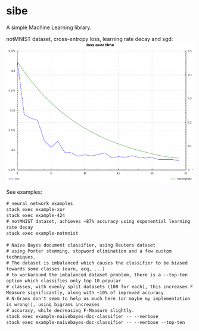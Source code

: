 sibe
====
A simple Machine Learning library.

notMNIST dataset, cross-entropy loss, learning rate decay and sgd:
![notMNIST](https://github.com/mdibaiee/sibe/blob/master/notmnist.png?raw=true)

See examples:
```
# neural network examples
stack exec example-xor
stack exec example-424
# notMNIST dataset, achieves ~87% accuracy using exponential learning rate decay
stack exec example-notmnist

# Naive Bayes document classifier, using Reuters dataset
# using Porter stemming, stopword elimination and a few custom techniques.
# The dataset is imbalanced which causes the classifier to be biased towards some classes (earn, acq, ...)
# to workaround the imbalanced dataset problem, there is a --top-ten option which classifies only top 10 popular
# classes, with evenly split datasets (100 for each), this increases F Measure significantly, along with ~10% of improved accuracy
# N-Grams don't seem to help us much here (or maybe my implementation is wrong!), using bigrams increases
# accuracy, while decreasing F-Measure slightly.
stack exec example-naivebayes-doc-classifier -- --verbose
stack exec example-naivebayes-doc-classifier -- --verbose --top-ten
```

